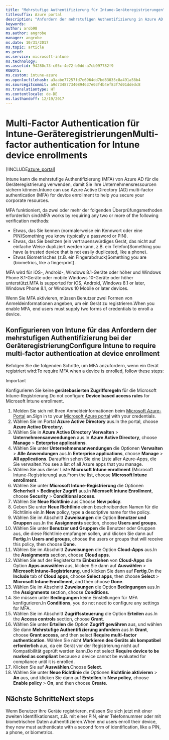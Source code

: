```yaml
---
title: "Mehrstufige Authentifizierung für Intune-Geräteregistrierungen"
titlesuffix: Azure portal
description: "Anfordern der mehrstufigen Authentifizierung in Azure AD für die Geräteregistrierung."
keywords: 
author: arob98
ms.author: angrobe
manager: angrobe
ms.date: 10/31/2017
ms.topic: article
ms.prod: 
ms.service: microsoft-intune
ms.technology: 
ms.assetid: 94280c73-c05c-4e72-b0dd-a7cb997782f9
ROBOTS: 
ms.custom: intune-azure
ms.openlocfilehash: a3aabe77257fd7e6964dd7bd83035c8a491a58b4
ms.sourcegitcommit: a9d734877340894637e03f4b4ef83f7d01ddedc8
ms.translationtype: HT
ms.contentlocale: de-DE
ms.lasthandoff: 12/19/2017
---
```

# <a name="multi-factor-authentication-for-intune-device-enrollments"></a><span data-ttu-id="3c0c9-103">Multi-Factor Authentication für Intune-Geräteregistrierungen</span><span class="sxs-lookup"><span data-stu-id="3c0c9-103">Multi-factor authentication for Intune device enrollments</span></span>

[!INCLUDE[azure_portal](./includes/azure_portal.md)]

<span data-ttu-id="3c0c9-104">Intune kann die mehrstufige Authentifizierung (MFA) von Azure AD für die Geräteregistrierung verwenden, damit Sie Ihre Unternehmensressourcen sichern können.</span><span class="sxs-lookup"><span data-stu-id="3c0c9-104">Intune can use Azure Active Directory (AD) multi-factor authentication (MFA) for device enrollment to help you secure your corporate resources.</span></span>

<span data-ttu-id="3c0c9-105">MFA funktioniert, da zwei oder mehr der folgenden Überprüfungsmethoden erforderlich sind:</span><span class="sxs-lookup"><span data-stu-id="3c0c9-105">MFA works by requiring any two or more of the following verification methods:</span></span>

- <span data-ttu-id="3c0c9-106">Etwas, das Sie kennen (normalerweise ein Kennwort oder eine PIN)</span><span class="sxs-lookup"><span data-stu-id="3c0c9-106">Something you know (typically a password or PIN).</span></span>
- <span data-ttu-id="3c0c9-107">Etwas, das Sie besitzen (ein vertrauenswürdiges Gerät, das nicht auf einfache Weise dupliziert werden kann, z.B. ein Telefon)</span><span class="sxs-lookup"><span data-stu-id="3c0c9-107">Something you have (a trusted device that is not easily duplicated, like a phone).</span></span>
- <span data-ttu-id="3c0c9-108">Etwas Biometrisches (z.B. ein Fingerabdruck)</span><span class="sxs-lookup"><span data-stu-id="3c0c9-108">Something you are (biometrics, like a fingerprint).</span></span>

<span data-ttu-id="3c0c9-109">MFA wird für iOS-, Android-, Windows 8.1-Geräte oder höher und Windows Phone 8.1-Geräte oder mobile Windows 10-Geräte oder höher unterstützt.</span><span class="sxs-lookup"><span data-stu-id="3c0c9-109">MFA is supported for iOS, Android, Windows 8.1 or later, Windows Phone 8.1, or Windows 10 Mobile or later devices.</span></span>

<span data-ttu-id="3c0c9-110">Wenn Sie MFA aktivieren, müssen Benutzer zwei Formen von Anmeldeinformationen angeben, um ein Gerät zu registrieren.</span><span class="sxs-lookup"><span data-stu-id="3c0c9-110">When you enable MFA, end users must supply two forms of credentials to enroll a device.</span></span>

## <a name="configure-intune-to-require-multi-factor-authentication-at-device-enrollment"></a><span data-ttu-id="3c0c9-111">Konfigurieren von Intune für das Anfordern der mehrstufigen Authentifizierung bei der Geräteregistrierung</span><span class="sxs-lookup"><span data-stu-id="3c0c9-111">Configure Intune to require multi-factor authentication at device enrollment</span></span>

<span data-ttu-id="3c0c9-112">Befolgen Sie die folgenden Schritte, um MFA anzufordern, wenn ein Gerät registriert wird:</span><span class="sxs-lookup"><span data-stu-id="3c0c9-112">To require MFA when a device is enrolled, follow these steps:</span></span>

>[!Important]
><span data-ttu-id="3c0c9-113">Konfigurieren Sie keine **gerätebasierten Zugriffsregeln** für die Microsoft Intune-Registrierung.</span><span class="sxs-lookup"><span data-stu-id="3c0c9-113">Do not configure **Device based access rules** for Microsoft Intune enrollment.</span></span>

1. <span data-ttu-id="3c0c9-114">Melden Sie sich mit Ihren Anmeldeinformationen beim [Microsoft Azure-Portal](https://portal.azure.com) an.</span><span class="sxs-lookup"><span data-stu-id="3c0c9-114">Sign in to your [Microsoft Azure portal](https://portal.azure.com) with your credentials.</span></span>
2. <span data-ttu-id="3c0c9-115">Wählen Sie im Portal **Azure Active Directory** aus.</span><span class="sxs-lookup"><span data-stu-id="3c0c9-115">In the portal, choose **Azure Active Directory**.</span></span>
2. <span data-ttu-id="3c0c9-116">Wählen Sie in **Azure Active Directory** **Verwalten** > **Unternehmensanwendungen** aus.</span><span class="sxs-lookup"><span data-stu-id="3c0c9-116">In **Azure Active Directory**, choose **Manage** > **Enterprise applications**.</span></span>
3. <span data-ttu-id="3c0c9-117">Wählen Sie unter **Unternehmensanwendungen** die Optionen **Verwalten** > **Alle Anwendungen** aus.</span><span class="sxs-lookup"><span data-stu-id="3c0c9-117">In **Enterprise applications**, choose **Manage** > **All applications**.</span></span> <span data-ttu-id="3c0c9-118">Daraufhin sehen Sie eine Liste aller Azure-Apps, die Sie verwalten.</span><span class="sxs-lookup"><span data-stu-id="3c0c9-118">You see a list of all Azure apps that you manage.</span></span>
3. <span data-ttu-id="3c0c9-119">Wählen Sie aus dieser Liste **Microsoft Intune enrollment** (Microsoft Intune-Registrierung) aus.</span><span class="sxs-lookup"><span data-stu-id="3c0c9-119">From the list, choose **Microsoft Intune enrollment**.</span></span>
4. <span data-ttu-id="3c0c9-120">Wählen Sie unter **Microsoft Intune-Registrierung** die Optionen **Sicherheit** > **Bedingter Zugriff** aus.</span><span class="sxs-lookup"><span data-stu-id="3c0c9-120">In **Microsoft Intune Enrollment**, choose **Security** > **Conditional access**.</span></span>
5. <span data-ttu-id="3c0c9-121">Wählen Sie **Neue Richtlinie** aus.</span><span class="sxs-lookup"><span data-stu-id="3c0c9-121">Choose **New policy**.</span></span>
6. <span data-ttu-id="3c0c9-122">Geben Sie unter **Neue Richtlinie** einen beschreibenden Namen für die Richtlinie ein.</span><span class="sxs-lookup"><span data-stu-id="3c0c9-122">In **New** policy, type a descriptive name for the policy.</span></span>
7. <span data-ttu-id="3c0c9-123">Wählen Sie im Abschnitt **Zuweisungen** die Option **Benutzer und Gruppen** aus.</span><span class="sxs-lookup"><span data-stu-id="3c0c9-123">In the **Assignments** section, choose **Users and groups**.</span></span>
8. <span data-ttu-id="3c0c9-124">Wählen Sie unter **Benutzer und Gruppen** die Benutzer oder Gruppen aus, die diese Richtlinie empfangen sollen, und klicken Sie dann auf **Fertig**.</span><span class="sxs-lookup"><span data-stu-id="3c0c9-124">In **Users and groups**, choose the users or groups that will receive this policy, then choose **Done**.</span></span>
9. <span data-ttu-id="3c0c9-125">Wählen Sie im Abschnitt **Zuweisungen** die Option **Cloud-Apps** aus.</span><span class="sxs-lookup"><span data-stu-id="3c0c9-125">In the **Assignments** section, choose **Cloud apps**.</span></span>
10. <span data-ttu-id="3c0c9-126">Wählen Sie auf der Registerkarte **Einbeziehen** von **Cloud-Apps** die Option **Apps auswählen** aus, klicken Sie dann auf **Auswählen** > **Microsoft Intune-Registrierung**, und klicken Sie dann auf **Fertig**.</span><span class="sxs-lookup"><span data-stu-id="3c0c9-126">On the **Include** tab of **Cloud apps**, choose **Select apps**, then choose **Select** > **Microsoft Intune Enrollment**, and then choose **Done**.</span></span>
11. <span data-ttu-id="3c0c9-127">Wählen Sie im Abschnitt **Zuweisungen** die Option **Bedingungen** aus.</span><span class="sxs-lookup"><span data-stu-id="3c0c9-127">In the **Assignments** section, choose **Conditions**.</span></span>
12. <span data-ttu-id="3c0c9-128">Sie müssen unter **Bedingungen** keine Einstellungen für MFA konfigurieren.</span><span class="sxs-lookup"><span data-stu-id="3c0c9-128">In **Conditions**, you do not need to configure any settings for MFA.</span></span>
13. <span data-ttu-id="3c0c9-129">Wählen Sie im Abschnitt **Zugriffssteuerung** die Option **Erteilen** aus.</span><span class="sxs-lookup"><span data-stu-id="3c0c9-129">In the **Access controls** section, choose **Grant**.</span></span>
14. <span data-ttu-id="3c0c9-130">Wählen Sie unter **Erteilen** die Option **Zugriff gewähren** aus, und wählen Sie dann **Mehrstufige Authentifizierung anfordern** aus.</span><span class="sxs-lookup"><span data-stu-id="3c0c9-130">In **Grant**, choose **Grant access**, and then select **Require multi-factor authentication**.</span></span>
    <span data-ttu-id="3c0c9-131">Wählen Sie nicht **Markieren des Geräts als kompatibel erforderlich** aus, da ein Gerät vor der Registrierung nicht auf Kompatibilität geprüft werden kann.</span><span class="sxs-lookup"><span data-stu-id="3c0c9-131">Do not select **Require device to be marked as compliant** because a device cannot be evaluated for compliance until it is enrolled.</span></span>
15. <span data-ttu-id="3c0c9-132">Klicken Sie auf **Auswählen**.</span><span class="sxs-lookup"><span data-stu-id="3c0c9-132">Choose **Select**.</span></span>
16. <span data-ttu-id="3c0c9-133">Wählen Sie unter **Neue Richtlinie** die Optionen **Richtlinie aktivieren** > **An** aus, und klicken Sie dann auf **Erstellen**.</span><span class="sxs-lookup"><span data-stu-id="3c0c9-133">In **New policy**, choose **Enable policy** > **On**, and then choose **Create**.</span></span>



## <a name="next-steps"></a><span data-ttu-id="3c0c9-134">Nächste Schritte</span><span class="sxs-lookup"><span data-stu-id="3c0c9-134">Next steps</span></span>

<span data-ttu-id="3c0c9-135">Wenn Benutzer ihre Geräte registrieren, müssen Sie sich jetzt mit einer zweiten Identifikationsart, z.B. mit einer PIN, einer Telefonnummer oder mit biometrischen Daten authentifizieren.</span><span class="sxs-lookup"><span data-stu-id="3c0c9-135">When end users enroll their device, they now must authenticate with a second form of identification, like a PIN, a phone, or biometrics.</span></span>
